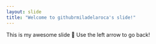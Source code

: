 ```yaml
---
layout: slide
title: "Welcome to githubrmiladelaroca's slide!"
---
```

This is my awesome slide :tada:
Use the left arrow to go back!
